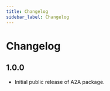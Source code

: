 ```yaml
---
title: Changelog
sidebar_label: Changelog
---
```


# Changelog

## 1.0.0
- Initial public release of A2A package.
